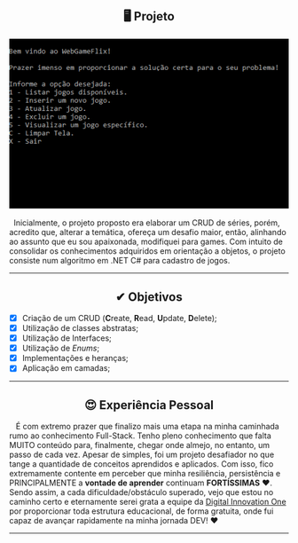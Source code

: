 
<h2 align="center"> 🖥 Projeto</h2>
<p align="center">
<img src= "https://github.com/MariliaMSiqueira/WebGameFlix-CRUD/blob/master/dotnetRUN.gif">
  </p>
  
&nbsp;&nbsp;Inicialmente, o projeto proposto era elaborar um CRUD de séries, porém, acredito que, alterar a temática, ofereça um desafio maior, então, alinhando ao assunto que eu sou apaixonada, modifiquei para games. Com intuito de consolidar os conhecimentos adquiridos em orientação a objetos, o projeto consiste num algoritmo em .NET C# para cadastro de jogos.

--------

<h2 align=center> ✔ Objetivos</h2> 

- [x] Criação de um CRUD (<b>C</b>reate, <b>R</b>ead, <b>U</b>pdate, <b>D</b>elete);
- [x] Utilização de classes abstratas;
- [x] Utilização de Interfaces;
- [x] Utilização de <i>Enums</i>;
- [x] Implementações e heranças;
- [x] Aplicação em camadas;

-----------

<h2 align=center> 😍 Experiência Pessoal</h2> 

&nbsp;&nbsp; É com extremo prazer que finalizo mais uma etapa na minha caminhada rumo ao conhecimento Full-Stack. Tenho pleno conhecimento que falta MUITO conteúdo para, finalmente, chegar onde almejo, no entanto, um passo de cada vez. Apesar de simples, foi um projeto desafiador no que tange a quantidade de conceitos aprendidos e aplicados. Com isso, fico extremamente contente em perceber que minha resiliência, persistência e PRINCIPALMENTE a <b>vontade de aprender</b> continuam <b>FORTÍSSIMAS</b> ❤. Sendo assim, a cada dificuldade/obstáculo superado, vejo que estou no caminho certo e eternamente serei grata a equipe da [Digital Innovation One](https://digitalinnovation.one/sign-in) por proporcionar toda estrutura educacional, de forma gratuita, onde fui capaz de avançar rapidamente na minha jornada DEV! ❤

-------------------



